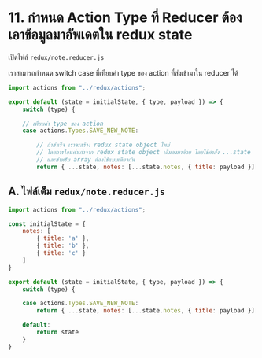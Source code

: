 

# 11. กำหนด Action Type ที่ Reducer ต้องเอาข้อมูลมาอัพเดตใน redux state

เปิดไฟล์ `redux/note.reducer.js`

เราสามารถกำหนด switch case ที่เทียบค่า type ของ action ที่ส่งเข้ามาใน reducer ได้ 

```js
import actions from "../redux/actions";

export default (state = initialState, { type, payload }) => {
    switch (type) {

    // เทียบค่า type ของ action 
    case actions.Types.SAVE_NEW_NOTE:

        // ถ้าสำเร็จ เราจะสร้าง redux state object ใหม่ 
        // โดยการโอนค่าเก่าจาก redux state object เดิมลงมาด้วย โดยใช้คำสั่ง ...state 
        // และสำหรับ array ต้องใช้แบบเดียวกัน 
        return { ...state, notes: [...state.notes, { title: payload }] }
```

## A. ไฟล์เต็ม `redux/note.reducer.js`

```js
import actions from "../redux/actions";

const initialState = {
    notes: [
        { title: 'a' },
        { title: 'b' },
        { title: 'c' }
    ]
}

export default (state = initialState, { type, payload }) => {
    switch (type) {

    case actions.Types.SAVE_NEW_NOTE:
        return { ...state, notes: [...state.notes, { title: payload }] }

    default:
        return state
    }
}
```